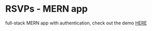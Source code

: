 # RSVPs - MERN app

full-stack MERN app with authentication, check out the demo [HERE](https://rsvp-mern.herokuapp.com/)
